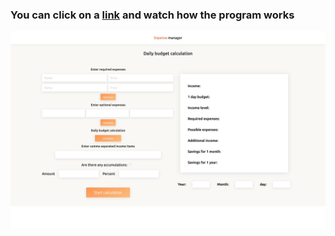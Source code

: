 ### You can click on a <a href="https://lypkab.github.io/Expense-manager" target="_blank">link</a> and watch how the program works

<img src="preview-img.jpg">